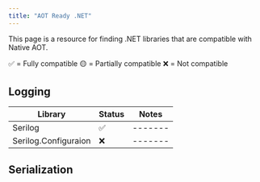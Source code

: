 ```yaml
---
title: "AOT Ready .NET"
---
```


This page is a resource for finding .NET libraries that are compatible with Native AOT.

✅ = Fully compatible
🟡 = Partially compatible
❌ = Not compatible

## Logging

| Library              | Status | Notes |
|----------------------|--------|-------|
| Serilog              | ✅     |-------|
| Serilog.Configuraion | ❌     |-------|

## Serialization